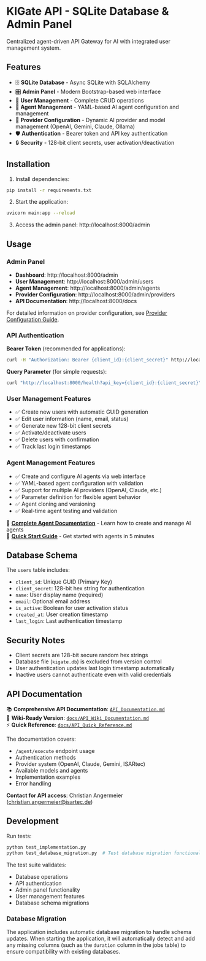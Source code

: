 # KIGate API - SQLite Database & Admin Panel

Centralized agent-driven API Gateway for AI with integrated user management system.

## Features

- 🗄️ **SQLite Database** - Async SQLite with SQLAlchemy
- 🎛️ **Admin Panel** - Modern Bootstrap-based web interface  
- 👥 **User Management** - Complete CRUD operations
- 🤖 **Agent Management** - YAML-based AI agent configuration and management
- 🔌 **Provider Configuration** - Dynamic AI provider and model management (OpenAI, Gemini, Claude, Ollama)
- 🛡️ **Authentication** - Bearer token and API key authentication
- 🔒 **Security** - 128-bit client secrets, user activation/deactivation

## Installation

1. Install dependencies:
```bash
pip install -r requirements.txt
```

2. Start the application:
```bash
uvicorn main:app --reload
```

3. Access the admin panel: http://localhost:8000/admin

## Usage

### Admin Panel

- **Dashboard**: http://localhost:8000/admin
- **User Management**: http://localhost:8000/admin/users
- **Agent Management**: http://localhost:8000/admin/agents
- **Provider Configuration**: http://localhost:8000/admin/providers
- **API Documentation**: http://localhost:8000/docs

For detailed information on provider configuration, see [Provider Configuration Guide](docs/PROVIDER_CONFIGURATION.md).

### API Authentication

**Bearer Token** (recommended for applications):
```bash
curl -H "Authorization: Bearer {client_id}:{client_secret}" http://localhost:8000/secure-endpoint
```

**Query Parameter** (for simple requests):
```bash
curl "http://localhost:8000/health?api_key={client_id}:{client_secret}"
```

### User Management Features

- ✅ Create new users with automatic GUID generation
- ✅ Edit user information (name, email, status)
- ✅ Generate new 128-bit client secrets
- ✅ Activate/deactivate users
- ✅ Delete users with confirmation
- ✅ Track last login timestamps

### Agent Management Features

- ✅ Create and configure AI agents via web interface
- ✅ YAML-based agent configuration with validation
- ✅ Support for multiple AI providers (OpenAI, Claude, etc.)
- ✅ Parameter definition for flexible agent behavior
- ✅ Agent cloning and versioning
- ✅ Real-time agent testing and validation

📖 **[Complete Agent Documentation](README_AGENTS.md)** - Learn how to create and manage AI agents  
🚀 **[Quick Start Guide](QUICK_START_AGENTS.md)** - Get started with agents in 5 minutes

## Database Schema

The `users` table includes:
- `client_id`: Unique GUID (Primary Key)
- `client_secret`: 128-bit hex string for authentication
- `name`: User display name (required)
- `email`: Optional email address
- `is_active`: Boolean for user activation status
- `created_at`: User creation timestamp
- `last_login`: Last authentication timestamp

## Security Notes

- Client secrets are 128-bit secure random hex strings
- Database file (`kigate.db`) is excluded from version control
- User authentication updates last login timestamp automatically
- Inactive users cannot authenticate even with valid credentials

## API Documentation

📚 **Comprehensive API Documentation**: [`API_Documentation.md`](API_Documentation.md)  
📖 **Wiki-Ready Version**: [`docs/API_Wiki_Documentation.md`](docs/API_Wiki_Documentation.md)  
⚡ **Quick Reference**: [`docs/API_Quick_Reference.md`](docs/API_Quick_Reference.md)

The documentation covers:
- `/agent/execute` endpoint usage
- Authentication methods
- Provider system (OpenAI, Claude, Gemini, ISARtec)
- Available models and agents
- Implementation examples
- Error handling

**Contact for API access**: Christian Angermeier (christian.angermeier@isartec.de)

## Development

Run tests:
```bash
python test_implementation.py
python test_database_migration.py  # Test database migration functionality
```

The test suite validates:
- Database operations
- API authentication
- Admin panel functionality
- User management features
- Database schema migrations

### Database Migration

The application includes automatic database migration to handle schema updates. When starting the application, it will automatically detect and add any missing columns (such as the `duration` column in the jobs table) to ensure compatibility with existing databases.